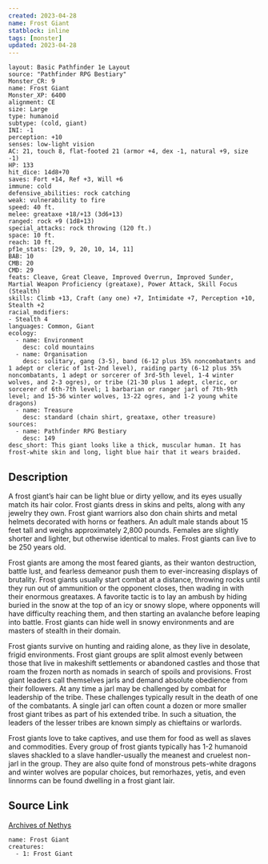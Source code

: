 ```yaml
---
created: 2023-04-28
name: Frost Giant
statblock: inline
tags: [monster]
updated: 2023-04-28
---
```

```statblock
layout: Basic Pathfinder 1e Layout
source: "Pathfinder RPG Bestiary"
Monster_CR: 9
name: Frost Giant
Monster_XP: 6400
alignment: CE
size: Large
type: humanoid
subtype: (cold, giant)
INI: -1
perception: +10
senses: low-light vision
AC: 21, touch 8, flat-footed 21 (armor +4, dex -1, natural +9, size -1)
HP: 133
hit_dice: 14d8+70
saves: Fort +14, Ref +3, Will +6
immune: cold
defensive_abilities: rock catching
weak: vulnerability to fire
speed: 40 ft.
melee: greataxe +18/+13 (3d6+13)
ranged: rock +9 (1d8+13)
special_attacks: rock throwing (120 ft.)
space: 10 ft.
reach: 10 ft.
pf1e_stats: [29, 9, 20, 10, 14, 11]
BAB: 10
CMB: 20
CMD: 29
feats: Cleave, Great Cleave, Improved Overrun, Improved Sunder, Martial Weapon Proficiency (greataxe), Power Attack, Skill Focus (Stealth)
skills: Climb +13, Craft (any one) +7, Intimidate +7, Perception +10, Stealth +2
racial_modifiers:
- Stealth 4
languages: Common, Giant
ecology:
  - name: Environment
    desc: cold mountains
  - name: Organisation
    desc: solitary, gang (3-5), band (6-12 plus 35% noncombatants and 1 adept or cleric of 1st-2nd level), raiding party (6-12 plus 35% noncombatants, 1 adept or sorcerer of 3rd-5th level, 1-4 winter wolves, and 2-3 ogres), or tribe (21-30 plus 1 adept, cleric, or sorcerer of 6th-7th level; 1 barbarian or ranger jarl of 7th-9th level; and 15-36 winter wolves, 13-22 ogres, and 1-2 young white dragons)
  - name: Treasure
    desc: standard (chain shirt, greataxe, other treasure)
sources:
  - name: Pathfinder RPG Bestiary
    desc: 149
desc_short: This giant looks like a thick, muscular human. It has frost-white skin and long, light blue hair that it wears braided.
```
## Description
A frost giant’s hair can be light blue or dirty yellow, and its eyes usually match its hair color. Frost giants dress in skins and pelts, along with any jewelry they own. Frost giant warriors also don chain shirts and metal helmets decorated with horns or feathers. An adult male stands about 15 feet tall and weighs approximately 2,800 pounds. Females are slightly shorter and lighter, but otherwise identical to males. Frost giants can live to be 250 years old.

Frost giants are among the most feared giants, as their wanton destruction, battle lust, and fearless demeanor push them to ever-increasing displays of brutality. Frost giants usually start combat at a distance, throwing rocks until they run out of ammunition or the opponent closes, then wading in with their enormous greataxes. A favorite tactic is to lay an ambush by hiding buried in the snow at the top of an icy or snowy slope, where opponents will have difficulty reaching them, and then starting an avalanche before leaping into battle. Frost giants can hide well in snowy environments and are masters of stealth in their domain.

Frost giants survive on hunting and raiding alone, as they live in desolate, frigid environments. Frost giant groups are split almost evenly between those that live in makeshift settlements or abandoned castles and those that roam the frozen north as nomads in search of spoils and provisions. Frost giant leaders call themselves jarls and demand absolute obedience from their followers. At any time a jarl may be challenged by combat for leadership of the tribe. These challenges typically result in the death of one of the combatants. A single jarl can often count a dozen or more smaller frost giant tribes as part of his extended tribe. In such a situation, the leaders of the lesser tribes are known simply as chieftains or warlords.

Frost giants love to take captives, and use them for food as well as slaves and commodities. Every group of frost giants typically has 1-2 humanoid slaves shackled to a slave handler-usually the meanest and cruelest non-jarl in the group. They are also quite fond of monstrous pets-white dragons and winter wolves are popular choices, but remorhazes, yetis, and even linnorms can be found dwelling in a frost giant lair.
## Source Link
[Archives of Nethys](https://aonprd.com/MonsterDisplay.aspx?ItemName=Frost%20Giant)
```encounter-table
name: Frost Giant
creatures:
  - 1: Frost Giant
```
